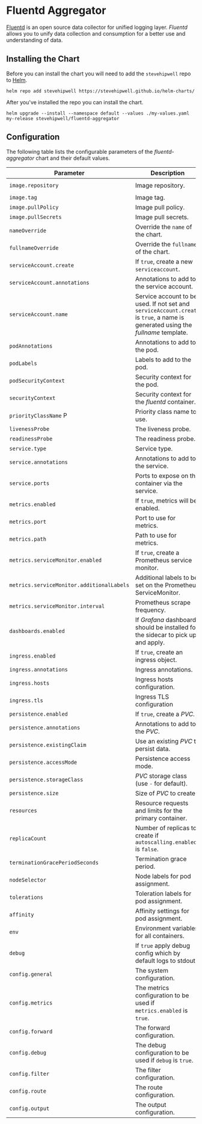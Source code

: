 # Fluentd Aggregator

[Fluentd](https://www.fluentd.org/) is an open source data collector for unified logging layer. _Fluentd_ allows you to unify data collection and consumption for a better use and understanding of data.

## Installing the Chart

Before you can install the chart you will need to add the `stevehipwell` repo to [Helm](https://helm.sh/).

```shell
helm repo add stevehipwell https://stevehipwell.github.io/helm-charts/
```

After you've installed the repo you can install the chart.

```shell
helm upgrade --install --namespace default --values ./my-values.yaml my-release stevehipwell/fluentd-aggregator
```

## Configuration

The following table lists the configurable parameters of the _fluentd-aggregator_ chart and their default values.

| Parameter                                 | Description                                                                                                                      | Default                                   |
| ----------------------------------------- | -------------------------------------------------------------------------------------------------------------------------------- | ----------------------------------------- |
| `image.repository`                        | Image repository.                                                                                                                | `ghcr.io/stevehipwell/fluentd-aggregator` |
| `image.tag`                               | Image tag.                                                                                                                       | `.Chart.AppVersion`                       |
| `image.pullPolicy`                        | Image pull policy.                                                                                                               | `IfNotPresent`                            |
| `image.pullSecrets`                       | Image pull secrets.                                                                                                              | `[]`                                      |
| `nameOverride`                            | Override the `name` of the chart.                                                                                                | `nil`                                     |
| `fullnameOverride`                        | Override the `fullname` of the chart.                                                                                            | `nil`                                     |
| `serviceAccount.create`                   | If `true`, create a new `serviceaccount`.                                                                                        | `true`                                    |
| `serviceAccount.annotations`              | Annotations to add to the service account.                                                                                       | `{}`                                      |
| `serviceAccount.name`                     | Service account to be used. If not set and `serviceAccount.create` is `true`, a name is generated using the _fullname_ template. | `nil`                                     |
| `podAnnotations`                          | Annotations to add to the pod.                                                                                                   | `{}`                                      |
| `podLabels`                               | Labels to add to the pod.                                                                                                        | `{}`                                      |
| `podSecurityContext`                      | Security context for the pod.                                                                                                    | `{fsGroup: 2000}`                         |
| `securityContext`                         | Security context for the _fluentd_ container.                                                                                    | `{}`                                      |
| `priorityClassName` P                     | Priority class name to use.                                                                                                      | `""`                                      |
| `livenessProbe`                           | The liveness probe.                                                                                                              | See _values.yaml_                         |
| `readinessProbe`                          | The readiness probe.                                                                                                             | See _values.yaml_                         |
| `service.type`                            | Service type.                                                                                                                    | `ClusterIP`                               |
| `service.annotations`                     | Annotations to add to the service.                                                                                               | `{}`                                      |
| `service.ports`                           | Ports to expose on the container via the service.                                                                                | See _values.yaml_                         |
| `metrics.enabled`                         | If `true`, metrics will be enabled.                                                                                              | `false`                                   |
| `metrics.port`                            | Port to use for metrics.                                                                                                         | `24231`                                   |
| `metrics.path`                            | Path to use for metrics.                                                                                                         | `/metrics`                                |
| `metrics.serviceMonitor.enabled`          | If `true`, create a Prometheus service monitor.                                                                                  | `false`                                   |
| `metrics.serviceMonitor.additionalLabels` | Additional labels to be set on the Prometheus ServiceMonitor.                                                                    | `{}`                                      |
| `metrics.serviceMonitor.interval`         | Prometheus scrape frequency.                                                                                                     | `1m`                                      |
| `dashboards.enabled`                      | If _Grafana_ dashboards should be installed for the sidecar to pick up and apply.                                                | `false`                                   |
| `ingress.enabled`                         | If `true`, create an ingress object.                                                                                             | `false`                                   |
| `ingress.annotations`                     | Ingress annotations.                                                                                                             | `{}`                                      |
| `ingress.hosts`                           | Ingress hosts configuration.                                                                                                     | `[]`                                      |
| `ingress.tls`                             | Ingress TLS configuration                                                                                                        | `[]`                                      |
| `persistence.enabled`                     | If `true`, create a _PVC_.                                                                                                       | `false`                                   |
| `persistence.annotations`                 | Annotations to add to the _PVC_.                                                                                                 | `{}`                                      |
| `persistence.existingClaim`               | Use an existing _PVC_ to persist data.                                                                                           | `nil`                                     |
| `persistence.accessMode`                  | Persistence access mode.                                                                                                         | `ReadWriteOnce`                           |
| `persistence.storageClass`                | _PVC_ storage class (use `-` for default).                                                                                       | `standard`                                |
| `persistence.size`                        | Size of _PVC_ to create.                                                                                                         | `8Gi`                                     |
| `resources`                               | Resource requests and limits for the primary container.                                                                          | `nil`                                     |
| `replicaCount`                            | Number of replicas to create if `autoscalling.enabled` is `false`.                                                               | `1`                                       |
| `terminationGracePeriodSeconds`           | Termination grace period.                                                                                                        | `nil`                                     |
| `nodeSelector`                            | Node labels for pod assignment.                                                                                                  | `{}`                                      |
| `tolerations`                             | Toleration labels for pod assignment.                                                                                            | `[]`                                      |
| `affinity`                                | Affinity settings for pod assignment.                                                                                            | `{}`                                      |
| `env`                                     | Environment variables for all containers.                                                                                        | `[]`                                      |
| `debug`                                   | If `true` apply debug config which by default logs to stdout.                                                                    | See _values.yaml_                         |
| `config.general`                          | The system configuration.                                                                                                        | See _values.yaml_                         |
| `config.metrics`                          | The metrics configuration to be used if `metrics.enabled` is `true`.                                                             | See _values.yaml_                         |
| `config.forward`                          | The forward configuration.                                                                                                       | See _values.yaml_                         |
| `config.debug`                            | The debug configuration to be used if `debug` is `true`.                                                                         | See _values.yaml_                         |
| `config.filter`                           | The filter configuration.                                                                                                        | See _values.yaml_                         |
| `config.route`                            | The route configuration.                                                                                                         | See _values.yaml_                         |
| `config.output`                           | The output configuration.                                                                                                        | See _values.yaml_                         |
